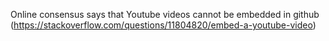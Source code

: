 Online consensus says that Youtube videos cannot be embedded in github (https://stackoverflow.com/questions/11804820/embed-a-youtube-video)

